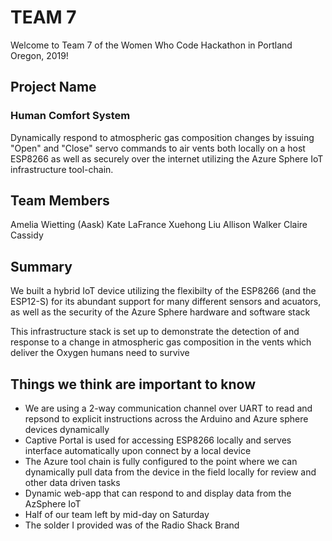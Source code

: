 # TEAM 7

Welcome to Team 7 of the Women Who Code Hackathon in Portland Oregon, 2019!

## Project Name

### Human Comfort System

Dynamically respond to atmospheric gas composition changes by issuing "Open" and "Close" servo commands to air vents both locally on a host ESP8266 as well as securely over the internet utilizing the Azure Sphere IoT infrastructure tool-chain.

## Team Members

Amelia Wietting (Aask)
Kate LaFrance
Xuehong Liu
Allison Walker
Claire Cassidy

## Summary

We built a hybrid IoT device utilizing the flexibilty of the ESP8266 (and the ESP12-S) for its abundant support for many different sensors and acuators, as well as the security of the Azure Sphere hardware and software stack

This infrastructure stack is set up to demonstrate the detection of and response to a change in atmospheric gas composition in the vents which deliver the Oxygen humans need to survive

## Things we think are important to know

- We are using a 2-way communication channel over UART to read and repsond to explicit instructions across the Arduino and Azure sphere devices dynamically
- Captive Portal is used for accessing ESP8266 locally and serves interface automatically upon connect by a local device
- The Azure tool chain is fully configured to the point where we can dynamically pull data from the device in the field locally for review and other data driven tasks
- Dynamic web-app that can respond to and display data from the AzSphere IoT
- Half of our team left by mid-day on Saturday
- The solder I provided was of the Radio Shack Brand
